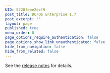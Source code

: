 ```yaml
---
UID: 5720feee2ecf9
post_title: DC/OS Enterprise 1.7
post_excerpt: ""
layout: page
published: true
menu_order: 0
page_options_require_authentication: false
page_options_show_link_unauthenticated: false
hide_from_navigation: false
hide_from_related: false
---
```

See the [release notes](/administration/release-notes/enterprise-edition/1-7/) for details. 